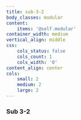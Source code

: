 ```yaml
---
title: sub-3-2
body_classes: modular
content:
    items: '@self.modular'
container_width: medium
vertical_align: middle
css:
    cols_status: false
    cols_count: 1
    cols_width: '0'
content_align: center
cols:
    small: 2
    medium: 2
    large: 2
---
```


### Sub 3-2